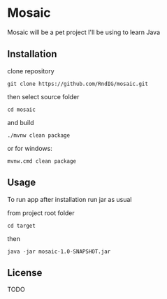 # Mosaic

Mosaic will be a pet project I'll be using to learn Java

## Installation
clone repository
```
git clone https://github.com/RndIG/mosaic.git
```
then select source folder
```
cd mosaic
```
and build
```
./mvnw clean package
```

or for windows:
```
mvnw.cmd clean package
```


## Usage

To run app after installation run jar as usual

from project root folder 
```
cd target
```
then
```
java -jar mosaic-1.0-SNAPSHOT.jar
```


## License

TODO